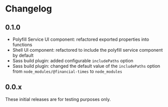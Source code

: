 # Changelog

## 0.1.0

- Polyfill Service UI component: refactored exported properties into functions
- Shell UI component: refactored to include the polyfill service component by default
- Sass build plugin: added configurable `includePaths` option
- Sass build plugin: changed the default value of the `includePaths` option from `node_modules/@financial-times` to `node_modules`

## 0.0.x

These initial releases are for testing purposes only.
